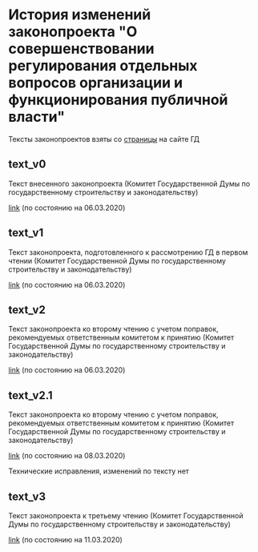 # История изменений законопроекта "О совершенствовании регулирования отдельных вопросов организации и функционирования публичной власти"

Тексты законопроектов взяты со [страницы](https://sozd.duma.gov.ru/bill/885214-7) на сайте ГД

## text_v0

Текст внесенного законопроекта (Комитет Государственной Думы по государственному строительству и законодательству)

[link](http://sozd.duma.gov.ru/download/DFAB63F9-F7CB-435C-BD76-4809BC80E008) (по состоянию на 06.03.2020)

## text_v1

Текст законопроекта, подготовленного к рассмотрению ГД в первом чтении (Комитет Государственной Думы по государственному строительству и законодательству)

[link](http://sozd.duma.gov.ru/download/79C16532-4012-453E-B1E3-CF732E5F7347) (по состоянию на 06.03.2020)

## text_v2

Текст законопроекта ко второму чтению с учетом поправок, рекомендуемых ответственным комитетом к принятию (Комитет Государственной Думы по государственному строительству и законодательству)

[link](http://sozd.duma.gov.ru/download/2CE34E50-23B7-456C-ABAF-D11A85507103) (по состоянию на 06.03.2020)

## text_v2.1

Текст законопроекта ко второму чтению с учетом поправок, рекомендуемых ответственным комитетом к принятию (Комитет Государственной Думы по государственному строительству и законодательству)

[link](http://sozd.duma.gov.ru/download/E6A8FE10-DBE9-425B-8C50-D19634302378) (по состоянию на 08.03.2020)

Технические исправления, изменений по тексту нет

## text_v3

Текст законопроекта к третьему чтению (Комитет Государственной Думы по государственному строительству и законодательству)

[link](http://sozd.duma.gov.ru/download/D630F591-F546-498D-8213-014B43ACDF1B) (по состоянию на 11.03.2020)
